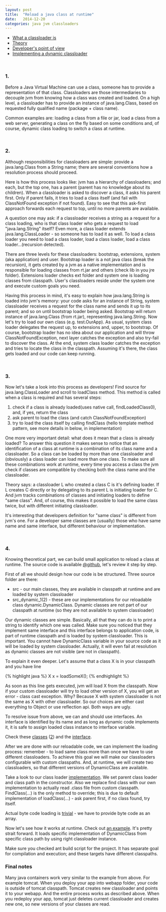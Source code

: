 ```yaml
---
layout: post
title:  "Reload a java class at runtime"
date:   2014-12-20
categories: java jvm classloaders
---
```


 * [What a classloader is](#1)
 * [Theory](#2)
 * [Developer's point of view](#3)
 * [Implementing a dynamic classloader](#4)

<br/>

### <a id="1"></a> 1.

Before a Java Virtual Machine can use a class, someone has to provide a representation of that class. Classloaders are those intermediaries to decouple jvm from knowing how a class was created and loaded. On a high level, a classloader has to provide an instance of java.lang.Class, based on requested fully qualified name (package + class name).

Common examples are: loading a class from a file or jar, load a class from a web server, generating a class on the fly based on some conditions and, of course, dynamic class loading to switch a class at runtime.

<br/>

### <a id="2"></a> 2.

Although responsibilities for classloaders are simple: provide a java.lang.Class from a String name; there are several conventions how a resolution process should proceed.

Here is how this process looks like: jvm has a hierarchy of classloaders; and each, but the top one, has a parent (parent has no knowledge about its children). When a classloader is asked to discover a class, it asks his parent first. Only if parent fails, it tries to load a class itself (and fail with ClassNotFound exception if not found). Easy to see that this ask-first approach forwards each request to top, until no more parents are available.

A question one may ask: if a classloader receives a string as a request for a class loading, who is that class loader who gets a request to load "java.lang.String" itself? Even more, a class loader extends java.lang.ClassLoader - so someone has to load it as well. To load a class loader you need to load a class loader, load a class loader, load a class loader...(recursion detected).

There are three levels for these classloaders: bootstrap, extensions, system (aka application) and user. Bootstrap loader is a not java class (break the recursion), it gets created by a jvm as a native implementation and is responsible for loading classes from rt.jar and others (check lib in you jre folder). Extensions loader checks ext folder and system one is loading classes from classpath. User's classloaders reside under the system one and execute custom goals you need.

Having this process in mind, it's easy to explain how java.lang.String is loaded into jvm's memory: your code asks for an instance of String, system classloader receives a request for the class name and sends it up to its parent; and so on until bootstrap loader being asked. Bootstrap will return instance of java.lang.Class (from rt.jar), representing java.lang.String.
Now let's try to load our own class (e.g. test.OurApp). As usual, system class loader delegates the request up, to extensions and, upper, to bootstrap. Of course, bootstrap loader has no idea about our application and will throw ClassNotFoundException, next layer catches the exception and also try-fail to discover the class. At the end, system class loader catches the exception and tries to locate the class in the classpath. Assuming it's there, the class gets loaded and our code can keep running.

<br/>

### <a id="3"></a> 3.

Now let's take a look into this process as developers! Find source for java.lang.ClassLoader and scroll to loadClass method. This method is called when a class is required and has several steps:

 1. check if a class is already loaded(uses native call, findLoadedClass0), and, if yes, return the class
 2. ask parent to load the class (and catch ClassNotFoundException)
 3. try to load the class itself by calling findClass (hello template method pattern,   see more details in below, in implementation)

One more very important detail: what does it mean that a class is already loaded? To answer this question it makes sense to notice that an identification of a class at runtime is a combination of its class name and a classloader. So a class can be loaded by more than one classloader and (obviously) a class loader can load more than one class. To make sure all these combinations work at runtime, every time you access a class the jvm check if classes are compatible by checking both the class name and the classloader.

Theory says: a classloader L who created a class C is it's defining loader. If L creates C directly or by delegating to its parent L is initiating loader for C. And jvm tracks combinations of classes and initiating loaders to define "same class". And, of course, this makes it possible to load the same class twice, but with different initiating classloader.

 It's interesting that developers definition for "same class" is different from jvm's one. For a developer same classes are (usually) those who have same name and same interface, but different behaviour or implementation.

<br/>

### <a id="4"></a> 4.

Knowing theoretical part, we can build small application to reload a class at runtime. The source code is available <a href="https://github.com/andrewromanenco/classloader-example" target="_blank">@github</a>, let's review it step by step.

First of all we should design how our code is be structured. Three source folder are there:

 * src - our main classes, they are available in classpath at runtime and are loaded by system classloader
 * src_dynamic_1(2) - these are our implementations for our reloadable class dynamic.DynamicClass. Dynamic classes are not part of our classpath at runtime (so they are not available to system classloader)

Our dynamic classes are simple. Basically, all that they can do is to print a string to identify which one was called. Make sure you noticed that they implement same interface and this interface belongs to application code, is part of runtime classpath and is loaded by system classloader. This is important. You cannot have DynamicClass variable in your source code as it will be loaded by system classloader. Actually, it will even fail at resolution as dynamic classes are not visible (are not in classpath).

To explain it even deeper. Let's assume that a class X is in your classpath and you have line

{% highlight java %}
X x = loadSomeX();
{% endhighlight %}

As soon as this line gets executed, jvm will load X from the classpath. Now if your custom classloader will try to load other version of X, you will get an error - class cast exception. Why? Because X with system classloader is not the same as X with other classloader. So our choices are either cast everything to Object or use reflection api. Both ways are ugly.

To resolve issue from above, we can and should use interfaces. An interface is identified by its name and as long as dynamic code implements it, it is safe to assign loaded class instance to interface variable.

Check these <a href="https://github.com/andrewromanenco/classloader-example/blob/master/src_dynamic_1/dynamic/DynamicClass.java" target="_blank">classes</a> (<a href="https://github.com/andrewromanenco/classloader-example/blob/master/src_dynamic_2/dynamic/DynamicClass.java" target="_blank">2</a>) and the <a href="https://github.com/andrewromanenco/classloader-example/blob/master/src/com/romanenco/cloader/Action.java" target="_blank">interface</a>.

After we are done with our reloadable code, we can implement the loading process: remember - to load same class more than once we have to use different classloaders. To achieve this goal we will make our classloaders configurable with custom classpaths. And, at runtime, we will create two classloaders, so that different versions of DynamicClass are available.

Take a look to our class loader <a href="https://github.com/andrewromanenco/classloader-example/blob/master/src/com/romanenco/cloader/CustomClassLoader.java" target="_blank">implementation</a>. We set parent class loader and class path in the constructor. Also we replace find class with our own implementation to actually read .class file from custom classpath. FindClass(…) is the only method to override; this is due to default implementation of loadClass(…) - ask parent first, if no class found, try itself.

Actual byte code loading is <a href="https://github.com/andrewromanenco/classloader-example/blob/master/src/com/romanenco/cloader/file/ByteFileReader.java" target="blank">trivial</a> - we have to provide byte code as an array.

Now let's see how it works at runtime. Check out <a href="https://github.com/andrewromanenco/classloader-example/blob/master/src/com/romanenco/cloader/Example.java" target="_blank">an example</a>. It's pretty strait forward. It loads specific implementation of DynamicClass from specific class path by using right classloader instance.

Make sure you checked ant build script for the project. It has separate goal for compilation and execution; and these targets have different classpaths.

### Final notes

Many java containers work very similar to the example from above. For example tomcat. When you deploy your app into webapp folder, your code is outside of tomcat classpath. Tomcat creates new classloader and points it to your webapp. And the entire process works as described above. When you redeploy your app, tomcat just deletes current classloader and creates new one, so new versions of your classes are read.

